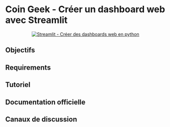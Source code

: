 # Coin Geek - Créer un dashboard web avec Streamlit

<p align="center">
    <a href="https://streamlit.io" target="_blank" rel="noopener">
        <img src="https://github.com/Phloemus/Streamlit-Coin-Geek/img/cover.png" alt="Streamlit - Créer des dashboards web en python" />
    </a>
</p>

## Objectifs

## Requirements

## Tutoriel

## Documentation officielle

## Canaux de discussion 
